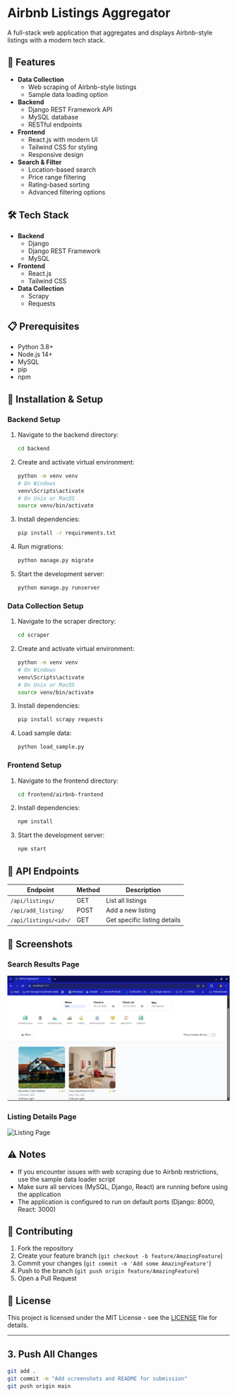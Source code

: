 # Airbnb Listings Aggregator

A full-stack web application that aggregates and displays Airbnb-style listings with a modern tech stack.

## 🚀 Features

- **Data Collection**
  - Web scraping of Airbnb-style listings
  - Sample data loading option
- **Backend**
  - Django REST Framework API
  - MySQL database
  - RESTful endpoints
- **Frontend**
  - React.js with modern UI
  - Tailwind CSS for styling
  - Responsive design
- **Search & Filter**
  - Location-based search
  - Price range filtering
  - Rating-based sorting
  - Advanced filtering options

## 🛠️ Tech Stack

- **Backend**
  - Django
  - Django REST Framework
  - MySQL
- **Frontend**
  - React.js
  - Tailwind CSS
- **Data Collection**
  - Scrapy
  - Requests

## 📋 Prerequisites

- Python 3.8+
- Node.js 14+
- MySQL
- pip
- npm

## 🚀 Installation & Setup

### Backend Setup

1. Navigate to the backend directory:
   ```bash
   cd backend
   ```

2. Create and activate virtual environment:
   ```bash
   python -m venv venv
   # On Windows
   venv\Scripts\activate
   # On Unix or MacOS
   source venv/bin/activate
   ```

3. Install dependencies:
   ```bash
   pip install -r requirements.txt
   ```

4. Run migrations:
   ```bash
   python manage.py migrate
   ```

5. Start the development server:
   ```bash
   python manage.py runserver
   ```

### Data Collection Setup

1. Navigate to the scraper directory:
   ```bash
   cd scraper
   ```

2. Create and activate virtual environment:
   ```bash
   python -m venv venv
   # On Windows
   venv\Scripts\activate
   # On Unix or MacOS
   source venv/bin/activate
   ```

3. Install dependencies:
   ```bash
   pip install scrapy requests
   ```

4. Load sample data:
   ```bash
   python load_sample.py
   ```

### Frontend Setup

1. Navigate to the frontend directory:
   ```bash
   cd frontend/airbnb-frontend
   ```

2. Install dependencies:
   ```bash
   npm install
   ```

3. Start the development server:
   ```bash
   npm start
   ```

## 🔌 API Endpoints

| Endpoint | Method | Description |
|----------|--------|-------------|
| `/api/listings/` | GET | List all listings |
| `/api/add_listing/` | POST | Add a new listing |
| `/api/listings/<id>/` | GET | Get specific listing details |

## 📸 Screenshots

### Search Results Page
![Search Results](screenshots/search-results.png)

### Listing Details Page
![Listing Page](screenshots/listing-page.png)

## ⚠️ Notes

- If you encounter issues with web scraping due to Airbnb restrictions, use the sample data loader script
- Make sure all services (MySQL, Django, React) are running before using the application
- The application is configured to run on default ports (Django: 8000, React: 3000)

## 🤝 Contributing

1. Fork the repository
2. Create your feature branch (`git checkout -b feature/AmazingFeature`)
3. Commit your changes (`git commit -m 'Add some AmazingFeature'`)
4. Push to the branch (`git push origin feature/AmazingFeature`)
5. Open a Pull Request

## 📝 License

This project is licensed under the MIT License - see the [LICENSE](LICENSE) file for details.

---

## **3. Push All Changes**

```bash
git add .
git commit -m "Add screenshots and README for submission"
git push origin main
